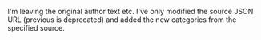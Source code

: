 I'm leaving the original author text etc.
I've only modified the source JSON URL (previous is deprecated) and added the new categories from the specified source.
